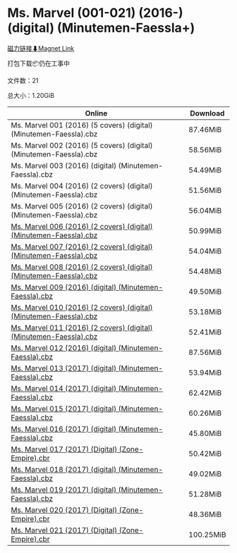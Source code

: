 # Ms. Marvel (001-021) (2016-) (digital) (Minutemen-Faessla+)

[磁力链接⬇Magnet Link](magnet:?xt=urn:btih:fea992f3c06484bfa42affde0a299c02e7a082ad&dn=Ms.%20Marvel%20%28001-021%29%20%282016-%29%20%28digital%29%20%28Minutemen-Faessla%2B%29)

打包下载📦仍在工事中

文件数：21

总大小：1.20GiB

Online | Download
--- | ---
Ms. Marvel 001 (2016) (5 covers) (digital) (Minutemen-Faessla).cbz | 87.46MiB
Ms. Marvel 002 (2016) (5 covers) (digital) (Minutemen-Faessla).cbz | 58.56MiB
Ms. Marvel 003 (2016) (digital) (Minutemen-Faessla).cbz | 54.49MiB
Ms. Marvel 004 (2016) (2 covers) (digital) (Minutemen-Faessla).cbz | 51.56MiB
Ms. Marvel 005 (2016) (2 covers) (digital) (Minutemen-Faessla).cbz | 56.04MiB
[Ms. Marvel 006 (2016) (2 covers) (digital) (Minutemen-Faessla).cbz](https://github.com/alicewish/markdown/blob/master/comic/Ms-Marvel-006-2016-2-covers-digital-Minutemen-Faessla-cbz.md) | 50.99MiB
[Ms. Marvel 007 (2016) (2 covers) (digital) (Minutemen-Faessla).cbz](https://github.com/alicewish/markdown/blob/master/comic/Ms-Marvel-007-2016-2-covers-digital-Minutemen-Faessla-cbz.md) | 54.04MiB
[Ms. Marvel 008 (2016) (2 covers) (digital) (Minutemen-Faessla).cbz](https://github.com/alicewish/markdown/blob/master/comic/Ms-Marvel-008-2016-2-covers-digital-Minutemen-Faessla-cbz.md) | 54.48MiB
[Ms. Marvel 009 (2016) (digital) (Minutemen-Faessla).cbz](https://github.com/alicewish/markdown/blob/master/comic/Ms-Marvel-009-2016-digital-Minutemen-Faessla-cbz.md) | 49.50MiB
[Ms. Marvel 010 (2016) (2 covers) (digital) (Minutemen-Faessla).cbz](https://github.com/alicewish/markdown/blob/master/comic/Ms-Marvel-010-2016-2-covers-digital-Minutemen-Faessla-cbz.md) | 53.18MiB
[Ms. Marvel 011 (2016) (2 covers) (digital) (Minutemen-Faessla).cbz](https://github.com/alicewish/markdown/blob/master/comic/Ms-Marvel-011-2016-2-covers-digital-Minutemen-Faessla-cbz.md) | 52.41MiB
[Ms. Marvel 012 (2016) (digital) (Minutemen-Faessla).cbz](https://github.com/alicewish/markdown/blob/master/comic/Ms-Marvel-012-2016-digital-Minutemen-Faessla-cbz.md) | 87.56MiB
[Ms. Marvel 013 (2017) (digital) (Minutemen-Faessla).cbz](https://github.com/alicewish/markdown/blob/master/comic/Ms-Marvel-013-2017-digital-Minutemen-Faessla-cbz.md) | 53.94MiB
[Ms. Marvel 014 (2017) (digital) (Minutemen-Faessla).cbz](https://github.com/alicewish/markdown/blob/master/comic/Ms-Marvel-014-2017-digital-Minutemen-Faessla-cbz.md) | 62.42MiB
[Ms. Marvel 015 (2017) (digital) (Minutemen-Faessla).cbz](https://github.com/alicewish/markdown/blob/master/comic/Ms-Marvel-015-2017-digital-Minutemen-Faessla-cbz.md) | 60.26MiB
[Ms. Marvel 016 (2017) (digital) (Minutemen-Faessla).cbz](https://github.com/alicewish/markdown/blob/master/comic/Ms-Marvel-016-2017-digital-Minutemen-Faessla-cbz.md) | 45.80MiB
[Ms. Marvel 017 (2017) (Digital) (Zone-Empire).cbr](https://github.com/alicewish/markdown/blob/master/comic/Ms-Marvel-017-2017-Digital-Zone-Empire-cbr.md) | 50.42MiB
[Ms. Marvel 018 (2017) (digital) (Minutemen-Faessla).cbz](https://github.com/alicewish/markdown/blob/master/comic/Ms-Marvel-018-2017-digital-Minutemen-Faessla-cbz.md) | 49.02MiB
[Ms. Marvel 019 (2017) (digital) (Minutemen-Faessla).cbz](https://github.com/alicewish/markdown/blob/master/comic/Ms-Marvel-019-2017-digital-Minutemen-Faessla-cbz.md) | 51.28MiB
[Ms. Marvel 020 (2017) (Digital) (Zone-Empire).cbr](https://github.com/alicewish/markdown/blob/master/comic/Ms-Marvel-020-2017-Digital-Zone-Empire-cbr.md) | 48.36MiB
[Ms. Marvel 021 (2017) (Digital) (Zone-Empire).cbr](https://github.com/alicewish/markdown/blob/master/comic/Ms-Marvel-021-2017-Digital-Zone-Empire-cbr.md) | 100.25MiB